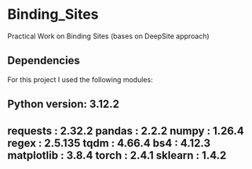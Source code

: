 # Binding_Sites
Practical Work on Binding Sites (bases on DeepSite approach)

## Dependencies

For this project I used the following modules:

Python version: 3.12.2
-----------------------------------
requests    : 2.32.2
pandas      : 2.2.2
numpy       : 1.26.4
regex       : 2.5.135
tqdm        : 4.66.4
bs4         : 4.12.3
matplotlib  : 3.8.4
torch       : 2.4.1
sklearn     : 1.4.2
-----------------------------------
